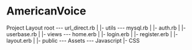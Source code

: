 # AmericanVoice
Project Layout
root --- url_direct.rb
      |
      |- utils --- mysql.rb
      |         |- auth.rb
      |         |- userbase.rb
      |
      |- views --- home.erb
      |         |- login.erb
      |         |- register.erb
      |         |- layout.erb
      |
      |- public --- Assets --- Javascript
                            |- CSS
